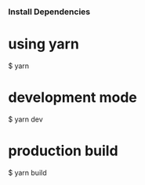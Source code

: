 
### Install Dependencies

# using yarn
$ yarn 

# development mode
$ yarn dev

# production build
$ yarn build
```
